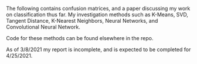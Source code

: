 The following contains confusion matrices, and a paper discussing my work on classification thus far. My investigation methods such as K-Means, SVD, Tangent Distance, K-Nearest Neighbors, Neural Networks, and Convolutional Neural Network. 

Code for these methods can be found elsewhere in the repo.

As of 3/8/2021 my report is incomplete, and is expected to be completed for 4/25/2021.

